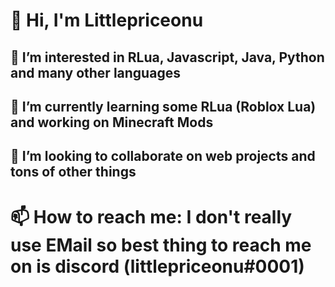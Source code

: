 # 👋 Hi, I'm Littlepriceonu

## 👀 I’m interested in RLua, Javascript, Java, Python and many other languages
## 🌱 I’m currently learning some RLua (Roblox Lua) and working on Minecraft Mods
## 💞️ I’m looking to collaborate on web projects and tons of other things
# 📫 How to reach me: I don't really use EMail so best thing to reach me on is discord (**littlepriceonu#0001**)

<!---
littlepriceonu/littlepriceonu is a ✨ special ✨ repository because its `README.md` (this file) appears on your GitHub profile.
You can click the Preview link to take a look at your changes.
--->
